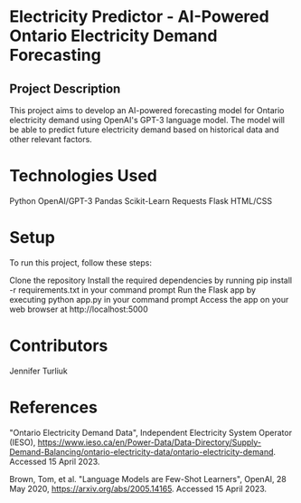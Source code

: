 # Electricity Predictor - AI-Powered Ontario Electricity Demand Forecasting

## Project Description
This project aims to develop an AI-powered forecasting model for Ontario electricity demand using OpenAI's GPT-3 language model. The model will be able to predict future electricity demand based on historical data and other relevant factors.

# Technologies Used
Python
OpenAI/GPT-3
Pandas
Scikit-Learn
Requests
Flask
HTML/CSS

# Setup

To run this project, follow these steps:

Clone the repository
Install the required dependencies by running pip install -r requirements.txt in your command prompt
Run the Flask app by executing python app.py in your command prompt
Access the app on your web browser at http://localhost:5000

# Contributors

Jennifer Turliuk

# References

"Ontario Electricity Demand Data", Independent Electricity System Operator (IESO), https://www.ieso.ca/en/Power-Data/Data-Directory/Supply-Demand-Balancing/ontario-electricity-data/ontario-electricity-demand. Accessed 15 April 2023.

Brown, Tom, et al. "Language Models are Few-Shot Learners", OpenAI, 28 May 2020, https://arxiv.org/abs/2005.14165. Accessed 15 April 2023.
